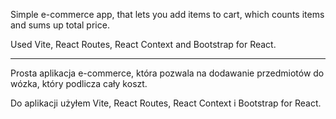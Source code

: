 Simple e-commerce app, that lets you add items to cart, which counts items and sums up total price.

Used Vite, React Routes, React Context and Bootstrap for React.


---

Prosta aplikacja e-commerce, która pozwala na dodawanie przedmiotów do wózka, który podlicza cały koszt.

Do aplikacji użyłem Vite, React Routes, React Context i Bootstrap for React.
